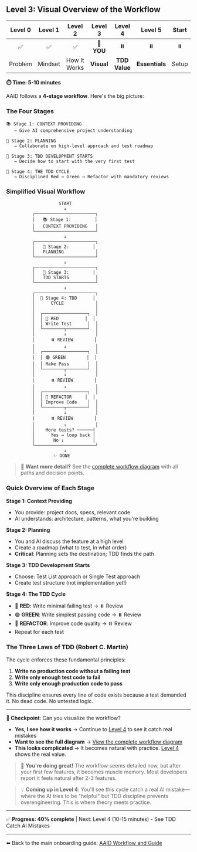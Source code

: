 ## Level 3: Visual Overview of the Workflow

| Level 0 | Level 1 |   Level 2    |  Level 3   |    Level 4    |    Level 5     | Start |
| :-----: | :-----: | :----------: | :--------: | :-----------: | :------------: | :---: |
|   ✅    |   ✅    |      ✅      | 📍 **YOU** |      ⏸️       |       ⏸️       |  ⏸️   |
| Problem | Mindset | How It Works | **Visual** | **TDD Value** | **Essentials** | Setup |

**⏱️ Time: 5-10 minutes**

AAID follows a **4-stage workflow**. Here's the big picture:

### The Four Stages

```
📚 Stage 1: CONTEXT PROVIDING
   → Give AI comprehensive project understanding

🤝 Stage 2: PLANNING
   → Collaborate on high-level approach and test roadmap

📝 Stage 3: TDD DEVELOPMENT STARTS
   → Decide how to start with the very first test

🔄 Stage 4: THE TDD CYCLE
   → Disciplined Red → Green → Refactor with mandatory reviews
```

### Simplified Visual Workflow

```
                    START
                      ↓
          ┌───────────────────────┐
          │   📚 Stage 1:         │
          │   CONTEXT PROVIDING   │
          └───────────────────────┘
                      ↓
          ┌───────────────────────┐
          │   🤝 Stage 2:         │
          │   PLANNING            │
          └───────────────────────┘
                      ↓
          ┌───────────────────────┐
          │   📝 Stage 3:         │
          │   TDD STARTS          │
          └───────────────────────┘
                      ↓
          ┌───────────────────────┐
          │  🔄 Stage 4: TDD      │
          │      CYCLE            │
          │                       │
          │  ┌─────────────────┐  │
          │  │ 🔴 RED          │  │
          │  │ Write Test      │  │
          │  └────────┬────────┘  │
          │           ↓           │
          │      ⏸️ REVIEW        │
          │           ↓           │
          │  ┌─────────────────┐  │
          │  │ 🟢 GREEN        │  │
          │  │ Make Pass       │  │
          │  └────────┬────────┘  │
          │           ↓           │
          │      ⏸️ REVIEW        │
          │           ↓           │
          │  ┌─────────────────┐  │
          │  │ 🧼 REFACTOR     │  │
          │  │ Improve Code    │  │
          │  └────────┬────────┘  │
          │           ↓           │
          │      ⏸️ REVIEW        │
          │           ↓           │
          │    More tests? ──────┤
          │      Yes → loop back │
          │       No ↓           │
          └───────────────────────┘
                      ↓
                  ✨ DONE
```

> 🔗 **Want more detail?** See the [complete workflow diagram](../../../aaid-workflow-diagram.mermaid) with all paths and decision points.

### Quick Overview of Each Stage

**Stage 1: Context Providing**

- You provide: project docs, specs, relevant code
- AI understands: architecture, patterns, what you're building

**Stage 2: Planning**

- You and AI discuss the feature at a high level
- Create a roadmap (what to test, in what order)
- **Critical**: Planning sets the destination; TDD finds the path

**Stage 3: TDD Development Starts**

- Choose: Test List approach or Single Test approach
- Create test structure (not implementation yet!)

**Stage 4: The TDD Cycle**

- 🔴 **RED**: Write minimal failing test → ⏸️ Review
- 🟢 **GREEN**: Write simplest passing code → ⏸️ Review
- 🧼 **REFACTOR**: Improve code quality → ⏸️ Review
- Repeat for each test

### The Three Laws of TDD (Robert C. Martin)

The cycle enforces these fundamental principles:

1. **Write no production code without a failing test**
2. **Write only enough test code to fail**
3. **Write only enough production code to pass**

This discipline ensures every line of code exists because a test demanded it. No dead code. No untested logic.

---

**🛑 Checkpoint**: Can you visualize the workflow?

- **Yes, I see how it works** → Continue to [Level 4](./4.md) to see it catch real mistakes
- **Want to see the full diagram** → [View the complete workflow diagram](../../../aaid-workflow-diagram.mermaid)
- **This looks complicated** → It becomes natural with practice. [Level 4](./4.md) shows the real value.

> 🎯 **You're doing great!** The workflow seems detailed now, but after your first few features, it becomes muscle memory. Most developers report it feels natural after 2-3 features.

> 💡 **Coming up in Level 4**: You'll see this cycle catch a real AI mistake—where the AI tries to be "helpful" but TDD discipline prevents overengineering. This is where theory meets practice.

---

✅ **Progress: 40% complete** | Next: Level 4 (10-15 minutes) - See TDD Catch AI Mistakes

---

⬅️ Back to the main onboarding guide: [AAID Workflow and Guide](../guide.md)
